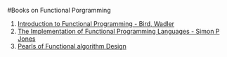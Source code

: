 #Books on Functional Porgramming

1. [Introduction to Functional Programming - Bird, Wadler](fp-book-Waldler.pdf)
2. [The Implementation of Functional Programming Languages - Simon P Jones](http://research.microsoft.com/en-us/um/people/simonpj/Papers/slpj-book-1987/)
3. [Pearls of Functional algorithm Design]()

